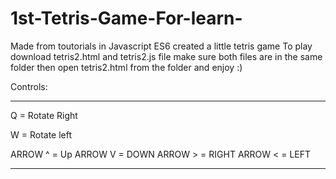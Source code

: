 # 1st-Tetris-Game-For-learn-
Made from toutorials in Javascript ES6 created a little tetris game 
To play download tetris2.html and tetris2.js file make sure both files are in the same folder then open tetris2.html from the folder
and enjoy :)

Controls:
*********************************** 
 Q = Rotate Right

W = Rotate left

ARROW ^ = Up
ARROW V = DOWN
ARROW > = RIGHT
ARROW < = LEFT 

*************************************
